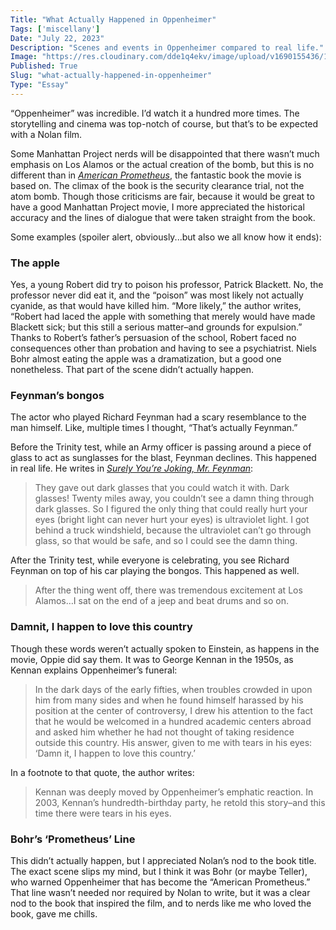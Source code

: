 ```yaml
---
Title: "What Actually Happened in Oppenheimer"
Tags: ['miscellany']
Date: "July 22, 2023"
Description: "Scenes and events in Oppenheimer compared to real life."
Image: "https://res.cloudinary.com/dde1q4ekv/image/upload/v1690155436/1686033662_oppenheimer-trailer_we6qni.jpg"
Published: True
Slug: "what-actually-happened-in-oppenheimer"
Type: "Essay"
---
```


“Oppenheimer” was incredible. I’d watch it a hundred more times. The storytelling and cinema was top-notch of course, but that’s to be expected with a Nolan film.

Some Manhattan Project nerds will be disappointed that there wasn’t much emphasis on Los Alamos or the actual creation of the bomb, but this is no different than in *[American Prometheus](https://www.dltn.io/blog/notes-american-prometheus-by-kai-bird-amp-martin-j-sherwin)*, the fantastic book the movie is based on. The climax of the book is the security clearance trial, not the atom bomb. Though those criticisms are fair, because it would be great to have a good Manhattan Project movie, I more appreciated the historical accuracy and the lines of dialogue that were taken straight from the book.

Some examples (spoiler alert, obviously...but also we all know how it ends):

### **The apple**

Yes, a young Robert did try to poison his professor, Patrick Blackett. No, the professor never did eat it, and the “poison” was most likely not actually cyanide, as that would have killed him. “More likely,” the author writes, “Robert had laced the apple with something that merely would have made Blackett sick; but this still a serious matter–and grounds for expulsion.” Thanks to Robert’s father’s persuasion of the school, Robert faced no consequences other than probation and having to see a psychiatrist. Niels Bohr almost eating the apple was a dramatization, but a good one nonetheless. That part of the scene didn’t actually happen.

### **Feynman’s bongos**

The actor who played Richard Feynman had a scary resemblance to the man himself. Like, multiple times I thought, “That’s actually Feynman.”

Before the Trinity test, while an Army officer is passing around a piece of glass to act as sunglasses for the blast, Feynman declines. This happened in real life. He writes in *[Surely You’re Joking, Mr. Feynman](https://www.dltn.io/blog/surely-youre-joking-mr-feynman-by-richard-p-feynman)*:

> They gave out dark glasses that you could watch it with. Dark glasses! Twenty miles away, you couldn’t see a damn thing through dark glasses. So I figured the only thing that could really hurt your eyes (bright light can never hurt your eyes) is ultraviolet light. I got behind a truck windshield, because the ultraviolet can’t go through glass, so that would be safe, and so I could see the damn thing.
> 

After the Trinity test, while everyone is celebrating, you see Richard Feynman on top of his car playing the bongos. This happened as well.

> After the thing went off, there was tremendous excitement at Los Alamos…I sat on the end of a jeep and beat drums and so on.
> 

### **Damnit, I happen to love this country**

Though these words weren’t actually spoken to Einstein, as happens in the movie, Oppie did say them. It was to George Kennan in the 1950s, as Kennan explains Oppenheimer’s funeral:

> In the dark days of the early fifties, when troubles crowded in upon him from many sides and when he found himself harassed by his position at the center of controversy, I drew his attention to the fact that he would be welcomed in a hundred academic centers abroad and asked him whether he had not thought of taking residence outside this country. His answer, given to me with tears in his eyes: ‘Damn it, I happen to love this country.’
> 

In a footnote to that quote, the author writes:

> Kennan was deeply moved by Oppenheimer’s emphatic reaction. In 2003, Kennan’s hundredth-birthday party, he retold this story–and this time there were tears in his eyes.
> 

### **Bohr’s ‘Prometheus’ Line**

This didn’t actually happen, but I appreciated Nolan’s nod to the book title. The exact scene slips my mind, but I think it was Bohr (or maybe Teller), who warned Oppenheimer that has become the “American Prometheus.” That line wasn’t needed nor required by Nolan to write, but it was a clear nod to the book that inspired the film, and to nerds like me who loved the book, gave me chills.